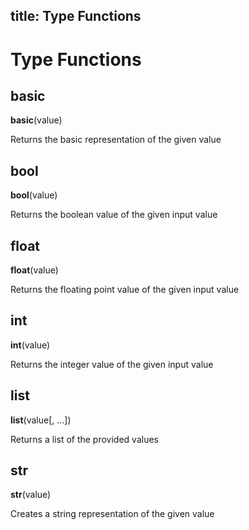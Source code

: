 title: Type Functions
---

# Type Functions

## basic

**basic**(value)

Returns the basic representation of the given value

## bool

**bool**(value)

Returns the boolean value of the given input value

## float

**float**(value)

Returns the floating point value of the given input value

## int

**int**(value)

Returns the integer value of the given input value

## list

**list**(value[, ...])

Returns a list of the provided values

## str

**str**(value)

Creates a string representation of the given value

